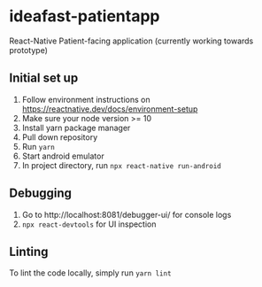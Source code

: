 # ideafast-patientapp

React-Native Patient-facing application (currently working towards prototype)

## Initial set up

1. Follow environment instructions on https://reactnative.dev/docs/environment-setup
1. Make sure your node version >= 10
1. Install yarn package manager
1. Pull down repository
1. Run `yarn`
1. Start android emulator
1. In project directory, run `npx react-native run-android`

## Debugging

1. Go to http://localhost:8081/debugger-ui/ for console logs
1. `npx react-devtools` for UI inspection

## Linting

To lint the code locally, simply run `yarn lint`
